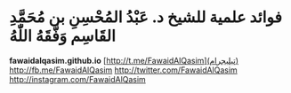 # فوائد علمية للشيخ د. عَبْدُ المُحْسِنِ بن مُحَمَّدِ القَاسِم وَفَّقَهُ اللّٰهُ
**fawaidalqasim.github.io**
[http://t.me/FawaidAlQasim](تيليجرام)
http://fb.me/FawaidAlQasim
http://twitter.com/FawaidAlQasim
http://instagram.com/FawaidAlQasim
